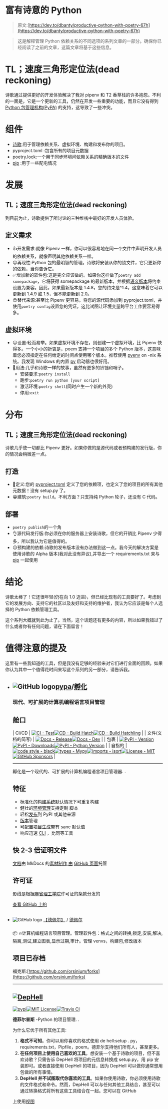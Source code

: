 # 富有诗意的 Python

> 原文:[https://dev.to/dbanty/productive-python-with-poetry-67h](https://dev.to/dbanty/productive-python-with-poetry-67h)

> 这是解释管理 Python 依赖关系的不同选项的系列文章的一部分。确保你已经阅读了之前的文章，这篇文章将基于这些信息。

# TL；速度三角形定位法(dead reckoning)

诗歌通过提供更好的开发体验解决了我对 pipenv 和 T2 香草栈的许多抱怨。不利的一面是，它是一个更新的工具，仍然在开发一些重要的功能，而且它没有得到 [Python 包管理机构(PyPA)](https://www.pypa.io/en/latest/) 的支持，这导致了一些冲突。

# [](#components)组件

*   [诗歌](https://poetry.eustace.io/):用于管理依赖关系、虚拟环境、构建和发布你的项目。
*   pyproject.toml :包含所有的项目元数据
*   poetry.lock:一个用于同步环境间依赖关系的精确版本的文件
*   [pip](https://pypi.org/project/pip/) :用于一些配电情况

# [](#development)发展

## TL；速度三角形定位法(dead reckoning)

到目前为止，诗歌提供了所讨论的三种堆栈中最好的开发人员体验。

## [](#defining-requirements)定义需求

*   👍开发需求:就像 Pipenv 一样，你可以很容易地在同一个文件中声明开发人员的依赖关系，就像声明其他依赖关系一样。
*   😍再现性:Python 包的最明智的管理。诗歌将安装从你的锁文件，它只更新你的依赖，当你告诉它。
*   ✅增加新的软件包:这是完全应该做的。如果你这样做了`poetry add somepackage`，它将获得 somepackage 的最新版本，并根据[语义版本](https://semver.org/)将约束设置为兼容。因此，如果最新版本是 1.4.8，您的约束是^1.4，这意味着它可以更新到 1.4.9 或 1.5，但不能更新到 2.0。
*   😊替代来源:甚至比 Pipenv 更容易。将您的源代码添加到 pyproject.toml，并使用`poetry config`设置您的凭证。这比试图让环境变量跨平台工作要容易得多。

## [](#virtual-environments)虚拟环境

*   😌设置:轻而易举。如果虚拟环境不存在，则创建一个虚拟环境，比 Pipenv 快得多。一个小小的折衷是，poem 支持一个项目的多个 Python 版本，这意味着您必须指定在任何给定的时间点使用哪个版本。推荐使用 [pyenv](https://github.com/pyenv/pyenv) on -nix 系统。我发现 Windows 的内置 [py](https://www.python.org/dev/peps/pep-0397/) 启动器也很好用。
*   🙂用法:几乎和诗歌一样的故事，虽然有更多的铃铛和哨子。
    *   安装要求:`poetry install`
    *   跑步:`poetry run python [your script]`
    *   激活环境:`poetry shell`(同时产生一个新的外壳)
    *   停用:`exit`

# [](#distribution)分布

## TL；速度三角形定位法(dead reckoning)

诗歌几乎使一切都比 Pipenv 更好。如果你做的是源代码或者预构建的发行版，你的情况会稍微差一点。

## [](#build)打造

*   🥰定义:您的 [pyproject.toml](https://poetry.eustace.io/docs/pyproject/) 定义了您的依赖项，也定义了您的项目的所有其他元数据！没有 setup.py 了。
*   😁建筑:`poetry build`。不利方面？只支持纯 Python 轮子，还没有 C 代码。

## [](#deploy)部署

*   `poetry publish`的一个角
*   👌‍源代码发行版:你必须在你的服务器上安装诗歌，但它的开销比 Pipenv 少得多，所以我认为它是值得的。
*   😥预构建的依赖:诗歌的发布版本没有办法做到这一点。我今天的解决方案是使用诗歌的 Alpha 版本(我对此没有异议),并导出一个 requirements.txt 来与 [pip](https://pypi.org/project/pip/) 一起使用

# [](#conclusion)结论

诗歌太棒了！它还很年轻(仍在向 1.0 迈进)，但已经比现有的工具要好了。考虑到它的发展方向、支持它的社区以及友好和支持的维护者，我认为它应该是每个人选择的 Python 依赖管理工具。

这个系列大概就到此为止了。当然，这个话题还有更多的内容，所以如果我错过了什么或者你有任何问题，请在下面留言！

# [](#notable-mentions)值得注意的提及

这里有一些我知道的工具，但是我没有足够的经验来对它们进行全面的回顾。如果你认为其中一个值得花时间来写这个系列的另一部分，请告诉我。

*   ## ![GitHub logo](../Images/75095a8afc1e0f207cda715962e75c8d.png)[pypa](https://github.com/pypa)/[孵化](https://github.com/pypa/hatch)

    ### 现代、可扩展的计算机编程语言项目管理

    <article class="markdown-body entry-content container-lg" itemprop="text">

    # 舱口

    | CI/CD | [![CI - Test](../Images/0079394ff921bd6206baed121c3a5bbc.png)](https://github.com/pypa/hatch/actions/workflows/test.yml)[![CD - Build Hatch](../Images/7631e18d5f94415f61fae3dcfda2c163.png)](https://github.com/pypa/hatch/actions/workflows/build-hatch.yml)[![CD - Build Hatchling](../Images/b1d92ec44dc06dbf837a1c897be7da59.png)](https://github.com/pypa/hatch/actions/workflows/build-hatchling.yml) |
    | 文件(文档的简写) | [![Docs - Release](../Images/f06319256589d099f8e765f4b7003c31.png)](https://github.com/pypa/hatch/actions/workflows/docs-release.yml)[![Docs - Dev](../Images/81bab60b55a1c4ee5e0fa62221220274.png)](https://github.com/pypa/hatch/actions/workflows/docs-dev.yml) |
    | 包裹 | [![PyPI - Version](../Images/98def2293f466fc633c63590ea532541.png)](https://pypi.org/project/hatch/)[![PyPI - Downloads](../Images/67841e43920ce7616915623011416c91.png)](https://pypi.org/project/hatch/)[![PyPI - Python Version](../Images/b854fef559e9bffb8a88284d0b1c024d.png)](https://pypi.org/project/hatch/) |
    | 自指的 | [![code style - black](../Images/1abbac1bb267dc041dcfa091baa4840f.png)](https://github.com/psf/black)[![types - Mypy](../Images/a4881b83931218e76f042448dddb2d89.png)](https://github.com/python/mypy)[![imports - isort](../Images/d9de69185ef0691d3ffc2df9120715e0.png)](https://github.com/pycqa/isort)[![License - MIT](../Images/9f68c430692e7660de8562b7179e0a59.png)](https://spdx.org/licenses/)[![GitHub Sponsors](../Images/145c35168bbe276dc6172965b09d5833.png)](https://github.com/sponsors/ofek) |

    * * *

    孵化是一个现代的、可扩展的计算机编程语言项目管理器. .

    ## 特征

    *   标准化的[构建系统](https://hatch.pypa.io/latest/build/#packaging-ecosystem)默认情况下可重复构建
    *   健壮的[环境管理](https://hatch.pypa.io/latest/environment/)支持定制 脚本
    *   轻松[发布](https://hatch.pypa.io/latest/publish/)到 PyPI 或其他来源
    *   [版本](https://hatch.pypa.io/latest/version/)管理
    *   可配置[项目生成](https://hatch.pypa.io/latest/config/project-templates/)带有 sane 默认值
    *   响应迅速 [CLI](https://hatch.pypa.io/latest/cli/about/) ，比同等工具

    ## 快 2-3 倍证明文件

    [文档](https://hatch.pypa.io/)由 MkDocs 的[素材制作,由](https://github.com/squidfunk/mkdocs-material) [GitHub 页面](https://docs.github.com/en/pages)托管

    ## 许可证

    影线是根据[麻省理工学院](https://spdx.org/licenses/MIT.html)许可证的条款分发的

    </article>

    [查看 GitHub 上的](https://github.com/pypa/hatch)

*   ## 
    ![GitHub logo](../Images/75095a8afc1e0f207cda715962e75c8d.png)
     [【德佩尔】](https://github.com/dephell) / [德佩尔](https://github.com/dephell/dephell) 

    ### 
    📦 🔥计算机编程语言项目管理。管理软件包：格式之间的转换,锁定,安装,解决,隔离,测试,建立图表,显示过期,审计。管理 venvs，构建包,修改版本

    <article class="markdown-body entry-content container-lg" itemprop="text">

    # 项目已存档

    福克斯:[https://github.com/orsinium/forks](https://github.com/orsinium/forks)

    * * *

    # [![DepHell](../Images/fe97675c5f345e081d21bc90a5b4132b.png)](https://github.com/dephell/dephell./assets/logo.png)[](https://github.com/dephell/dephell./assets/logo.png)

    [](https://github.com/dephell/dephell./assets/logo.png)[![pypi](../Images/a9c39d20003e0dead59ebbb8958250e7.png)](https://pypi.python.org/pypi/dephell/)[![MIT License](../Images/84dcfbee41151652f173d1b2bebd0903.png)](https://github.com/dephell/dephell/blob/master/LICENSE)[![Travis CI](../Images/63a6857a76e97e01a692ac8db2fb3ad4.png)](https://travis-ci.org/dephell/dephell)

    **德菲尔普斯** -Python 的项目管理. .

    为什么它优于所有其他工具:

    1.  **格式不可知**。你可以用你喜欢的格式使用 de hell:setup . py，requirements.txt，Pipfile，poem。德菲尔支持他们所有人，甚至更多。
    2.  **在任何项目上使用自己喜欢的工具**。想安装一个基于诗歌的项目，但不喜欢诗歌？只需告诉 DepHell 将项目的元信息转换成 setup.py，用 pip 安装即可。或者直接使用 DepHell 的项目，因为 DepHell 可以做你通常想用包做的所有事情。
    3.  **DepHell 并不试图取代你喜欢的工具**。如果你使用诗歌，你必须使用诗歌的文件格式和命令。然而，DepHell 可以与任何其他工具结合，甚至可以通过转换格式将所有这些工具结合在一起。您可以在 GitHub

    </article>

    上使用[视图](https://github.com/dephell/dephell)